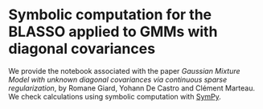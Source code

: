 # Symbolic computation for the BLASSO applied to GMMs with diagonal covariances

We provide the notebook associated with the paper *Gaussian Mixture Model with unknown diagonal covariances via continuous sparse regularization*, by Romane Giard, Yohann De Castro and Clément Marteau. 
We check calculations using symbolic computation with [SymPy](https://docs.sympy.org/latest/index.html).